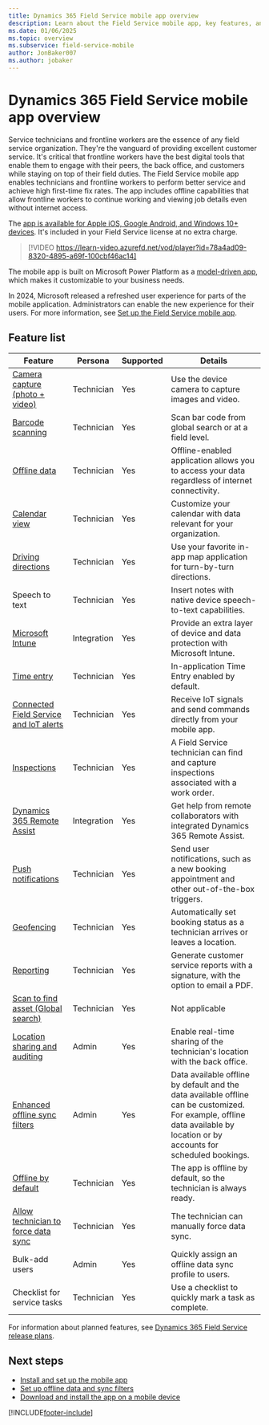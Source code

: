 ```yaml
---
title: Dynamics 365 Field Service mobile app overview
description: Learn about the Field Service mobile app, key features, and system requirements with this general overview.
ms.date: 01/06/2025
ms.topic: overview
ms.subservice: field-service-mobile
author: JonBaker007
ms.author: jobaker
---
```


# Dynamics 365 Field Service mobile app overview

Service technicians and frontline workers are the essence of any field service organization. They're the vanguard of providing excellent customer service. It's critical that frontline workers have the best digital tools that enable them to engage with their peers, the back office, and customers while staying on top of their field duties. The Field Service mobile app enables technicians and frontline workers to perform better service and achieve high first-time fix rates. The app includes offline capabilities that allow frontline workers to continue working and viewing job details even without internet access.

The [app is available for Apple iOS, Google Android, and Windows 10+ devices](download-mobile-app.md). It's included in your Field Service license at no extra charge.

> [!VIDEO https://learn-video.azurefd.net/vod/player?id=78a4ad09-8320-4895-a69f-100cbf46ac14]

The mobile app is built on Microsoft Power Platform as a [model-driven app](/powerapps/maker/model-driven-apps/model-driven-app-overview), which makes it customizable to your business needs.

In 2024, Microsoft released a refreshed user experience for parts of the mobile application. Administrators can enable the new experience for their users. For more information, see [Set up the Field Service mobile app](set-up-field-service-mobile.md).

## Feature list

| Feature | Persona  | Supported |  Details |
| --- | --- | --- |  --- |
| [Camera capture (photo + video)](get-work-done-mobile-app.md) | Technician | Yes |  Use the device camera to capture images and video. |
| [Barcode scanning](get-work-done-mobile-app.md) | Technician | Yes |  Scan bar code from global search or at a field level. |
| [Offline data](work-offline.md) | Technician | Yes |  Offline-enabled application allows you to access your data regardless of internet connectivity. |
| [Calendar view](/dynamics365/guidance/resources/fs-mobile-booking-calendar) | Technician | Yes |   Customize your calendar with data relevant for your organization. |
| [Driving directions](get-work-done-mobile-app.md#travel-to-a-job-location) | Technician | Yes | Use your favorite in-app map application for turn-by-turn directions. |
| Speech to text | Technician | Yes | Insert notes with native device speech-to-text capabilities. |
| [Microsoft Intune](app-management-intune.md)  | Integration | Yes | Provide an extra layer of device and data protection with Microsoft Intune. |
| [Time entry](get-work-done-mobile-app.md)  | Technician | Yes | In-application Time Entry enabled by default. |
| [Connected Field Service and IoT alerts](get-work-done-mobile-app.md) | Technician | Yes |  Receive IoT signals and send commands directly from your mobile app. |
| [Inspections](../inspections.md) | Technician | Yes | A Field Service technician can find and capture inspections associated with a work order. |
| [Dynamics 365 Remote Assist](/dynamics365/mixed-reality/remote-assist/overview-hololens) | Integration | Yes | Get help from remote collaborators with integrated Dynamics 365 Remote Assist. |
| [Push notifications](enable-push-notifications.md) | Technician | Yes |  Send user notifications, such as a new booking appointment and other out-of-the-box triggers. |
| [Geofencing](configure-geofencing.md) | Technician | Yes | Automatically set booking status as a technician arrives or leaves a location. |
| [Reporting](create-service-report.md) | Technician | Yes | Generate customer service reports with a signature, with the option to email a PDF. |
| [Scan to find asset (Global search)](scan-barcode.md) | Technician | Yes |  Not applicable |
| [Location sharing and auditing](track-technician-location.md) | Admin | Yes | Enable real-time sharing of the technician's location with the back office. |
| [Enhanced offline sync filters](work-offline.md) | Admin | Yes |  Data available offline by default and the data available offline can be customized. For example, offline data available by location or by accounts for scheduled bookings. |
| [Offline by default](offline-data-sync.md) | Technician | Yes |  The app is offline by default, so the technician is always ready. |
| [Allow technician to force data sync](work-offline.md) | Technician | Yes |  The technician can manually force data sync. |
| Bulk-add users  | Admin | Yes|  Quickly assign an offline data sync profile to users. |
| Checklist for service tasks  | Technician | Yes |  Use a checklist to quickly mark a task as complete. |

For information about planned features, see [Dynamics 365 Field Service release plans](/dynamics365/release-plans/).

## Next steps

- [Install and set up the mobile app](set-up-field-service-mobile.md)
- [Set up offline data and sync filters](work-offline.md)
- [Download and install the app on a mobile device](download-mobile-app.md)

[!INCLUDE[footer-include](../../includes/footer-banner.md)]
